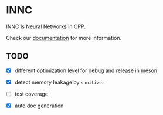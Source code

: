 #  INNC
INNC Is Neural Networks in CPP.

Check our [documentation](https://NeumoNeumo.github.io/INNC) for more
information.


## TODO
- [x] different optimization level for debug and release in meson
- [x] detect memory leakage by `sanitizer`
- [ ] test coverage
- [x] auto doc generation

